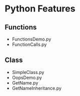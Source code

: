 # Python Features

## Functions
- FunctionsDemo.py
- FunctionCalls.py

## Class
- SimpleClass.py
- OopsDemo.py
- GetName.py
- GetNameInheritance.py
